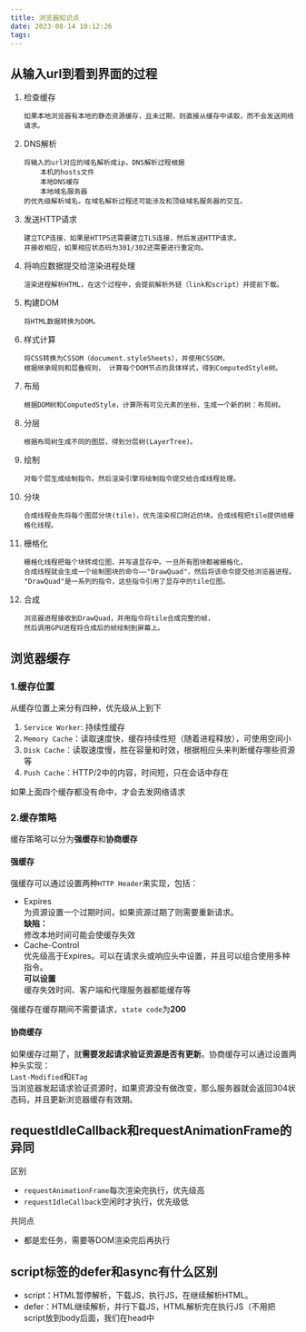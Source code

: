 ```yaml
---
title: 浏览器知识点
date: 2023-08-14 10:12:26
tags:
---
```

## 从输入url到看到界面的过程

1. 检查缓存
   ```
   如果本地浏览器有本地的静态资源缓存，且未过期，则直接从缓存中读取，而不会发送网络请求。
   ```
2. DNS解析
    ```
    将输入的url对应的域名解析成ip，DNS解析过程根据
        本机的hosts文件
        本地DNS缓存
        本地域名服务器
    的优先级解析域名。在域名解析过程还可能涉及和顶级域名服务器的交互。
    ```

3. 发送HTTP请求

    ```
    建立TCP连接，如果是HTTPS还需要建立TLS连接，然后发送HTTP请求，
    并接收相应，如果相应状态码为301/302还需要进行重定向。
    ```

4. 将响应数据提交给渲染进程处理

    ```
    渲染进程解析HTML，在这个过程中，会提前解析外链（link和script）并提前下载。
    ```

5. 构建DOM

    ```
    将HTML数据转换为DOM。
    ```

6. 样式计算

    ```
    将CSS转换为CSSOM（document.styleSheets），并使用CSSOM，
    根据继承规则和层叠规则， 计算每个DOM节点的具体样式，得到ComputedStyle树。
    ```

7. 布局

    ```
    根据DOM树和ComputedStyle，计算所有可见元素的坐标，生成一个新的树：布局树。
    ```

8. 分层
    ```
    根据布局树生成不同的图层，得到分层树(LayerTree)。
    ```
9.  绘制
    ```
    对每个层生成绘制指令。然后渲染引擎将绘制指令提交给合成线程处理。
    ```
10. 分块
    ```
    合成线程会先将每个图层分块(tile)，优先渲染视口附近的块。合成线程把tile提供给栅格化线程。
    ```

11. 栅格化
     ```
     栅格化线程把每个块转成位图，并写道显存中。一旦所有图块都被栅格化，
    合成线程就会生成一个绘制图块的命令——"DrawQuad"，然后将该命令提交给浏览器进程。
    "DrawQuad"是一系列的指令，这些指令引用了显存中的tile位图。
     ```
12. 合成
     ```
     浏览器进程接收到DrawQuad，并用指令将tile合成完整的帧，
    然后调用GPU进程将合成后的帧绘制到屏幕上。
     ```  
    
## 浏览器缓存
### 1.缓存位置
从缓存位置上来分有四种，优先级从上到下
1. `Service Worker`: 持续性缓存
2. `Memory Cache`：读取速度快，缓存持续性短（随着进程释放），可使用空间小
3. `Disk Cache`：读取速度慢，胜在容量和时效，根据相应头来判断缓存哪些资源等
4. `Push Cache`：HTTP/2中的内容，时间短，只在会话中存在

如果上面四个缓存都没有命中，才会去发网络请求
### 2.缓存策略
缓存策略可以分为**强缓存**和**协商缓存**
#### 强缓存
强缓存可以通过设置两种`HTTP Header`来实现，包括：
- Expires  
  为资源设置一个过期时间，如果资源过期了则需要重新请求。  
  **缺陷：**  
  修改本地时间可能会使缓存失效
- Cache-Control  
  优先级高于Expires。可以在请求头或响应头中设置，并且可以组合使用多种指令。  
  **可以设置**  
  缓存失效时间、客户端和代理服务器都能缓存等

强缓存在缓存期间不需要请求，`state code`为**200**
#### 协商缓存
如果缓存过期了，就**需要发起请求验证资源是否有更新**。协商缓存可以通过设置两种头实现：  
`Last-Modified`和`ETag`  
当浏览器发起请求验证资源时，如果资源没有做改变，那么服务器就会返回304状态码，并且更新浏览器缓存有效期。

## requestIdleCallback和requestAnimationFrame的异同
区别
- `requestAnimationFrame`每次渲染完执行，优先级高
- `requestIdleCallback`空闲时才执行，优先级低

共同点
- 都是宏任务，需要等DOM渲染完后再执行  

## script标签的defer和async有什么区别  
- script：HTML暂停解析，下载JS，执行JS，在继续解析HTML。
- defer：HTML继续解析，并行下载JS，HTML解析完在执行JS（不用把script放到body后面，我们在head中<script defer>让js脚本并行加载会好点）
- async：HTML继续解析，并行下载JS，执行JS（加载完毕后立即执行），在继续解析HTML  

## prefetch和dns-prefetch分别是什么  
- preload 资源在当前页面使用，会优先加载
- prefetch 资源在未来页面使用，空闲时加载